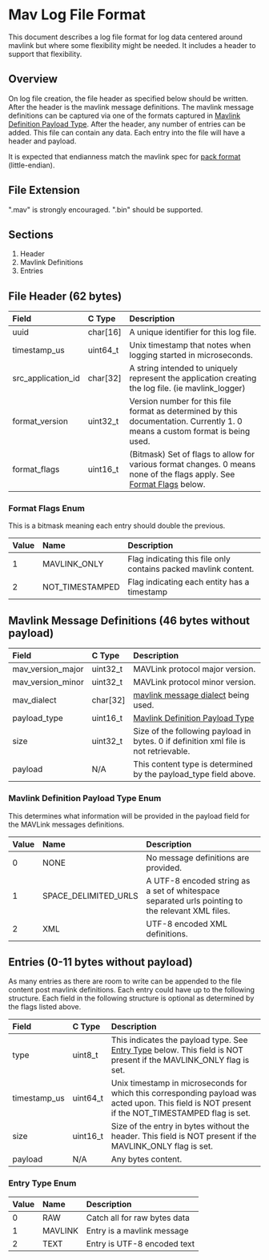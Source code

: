 # Mav Log File Format

This document describes a log file format for log data centered around mavlink but where some flexibility might be needed. It includes a header to support that flexibility.

## Overview

On log file creation, the file header as specified below should be written. After the header is the mavlink message definitions. The mavlink message definitions can be captured via one of the formats captured in [Mavlink Definition Payload Type](#mavlink-definition-payload-type-enum). After the header, any number of entries can be added. This file can contain any data. Each entry into the file will have a header and payload.

It is expected that endianness match the mavlink spec for [pack format](https://mavlink.io/en/guide/serialization.html#packet_format) (little-endian).

## File Extension

".mav" is strongly encouraged. ".bin" should be supported.

## Sections

1. Header
1. Mavlink Definitions
1. Entries

## File Header (62 bytes)

| Field              | C Type   | Description                                                                                                                                |
| :----------------- | :------- | :----------------------------------------------------------------------------------------------------------------------------------------- |
| uuid               | char[16] | A unique identifier for this log file.                                                                                                     |
| timestamp_us       | uint64_t | Unix timestamp that notes when logging started in microseconds.                                                                            |
| src_application_id | char[32] | A string intended to uniquely represent the application creating the log file. (ie mavlink_logger)                                         |
| format_version     | uint32_t | Version number for this file format as determined by this documentation. Currently 1. 0 means a custom format is being used.               |
| format_flags       | uint16_t | (Bitmask) Set of flags to allow for various format changes. 0 means none of the flags apply. See [Format Flags](#format-flags-enum) below. |

### Format Flags Enum

This is a bitmask meaning each entry should double the previous.

| Value | Name            | Description                                                     |
| :---- | :-------------- | :-------------------------------------------------------------- |
| 1     | MAVLINK_ONLY    | Flag indicating this file only contains packed mavlink content. |
| 2     | NOT_TIMESTAMPED | Flag indicating each entity has a timestamp                     |

## Mavlink Message Definitions (46 bytes without payload)

| Field             | C Type   | Description                                                                          |
| :---------------- | :------- | :----------------------------------------------------------------------------------- |
| mav_version_major | uint32_t | MAVLink protocol major version.                                                      |
| mav_version_minor | uint32_t | MAVLink protocol minor version.                                                      |
| mav_dialect       | char[32] | [mavlink message dialect](https://mavlink.io/en/messages/) being used.               |
| payload_type      | uint16_t | [Mavlink Definition Payload Type](#mavlink-definition-payload-type-enum)             |
| size              | uint32_t | Size of the following payload in bytes. 0 if definition xml file is not retrievable. |
| payload           | N/A      | This content type is determined by the payload_type field above.                     |

### Mavlink Definition Payload Type Enum

This determines what information will be provided in the payload field for the MAVLink messages definitions.

| Value | Name                 | Description                                                                                      |
| :---- | :------------------- | :----------------------------------------------------------------------------------------------- |
| 0     | NONE                 | No message definitions are provided.                                                             |
| 1     | SPACE_DELIMITED_URLS | A UTF-8 encoded string as a set of whitespace separated urls pointing to the relevant XML files. |
| 2     | XML                  | UTF-8 encoded XML definitions.                                                                   |

## Entries (0-11 bytes without payload)

As many entries as there are room to write can be appended to the file content post mavlink definitions. Each entry could have up to the following structure. Each field in the following structure is optional as determined by the flags listed above.

| Field        | C Type   | Description                                                                                                                                       |
| :----------- | :------- | :------------------------------------------------------------------------------------------------------------------------------------------------ |
| type         | uint8_t  | This indicates the payload type. See [Entry Type](#entry-type-enum) below. This field is NOT present if the MAVLINK_ONLY flag is set.             |
| timestamp_us | uint64_t | Unix timestamp in microseconds for which this corresponding payload was acted upon. This field is NOT present if the NOT_TIMESTAMPED flag is set. |
| size         | uint16_t | Size of the entry in bytes without the header. This field is NOT present if the MAVLINK_ONLY flag is set.                                         |
| payload      | N/A      | Any bytes content.                                                                                                                                |

### Entry Type Enum

| Value | Name    | Description                  |
| :---- | :------ | :--------------------------- |
| 0     | RAW     | Catch all for raw bytes data |
| 1     | MAVLINK | Entry is a mavlink message   |
| 2     | TEXT    | Entry is UTF-8 encoded text  |
